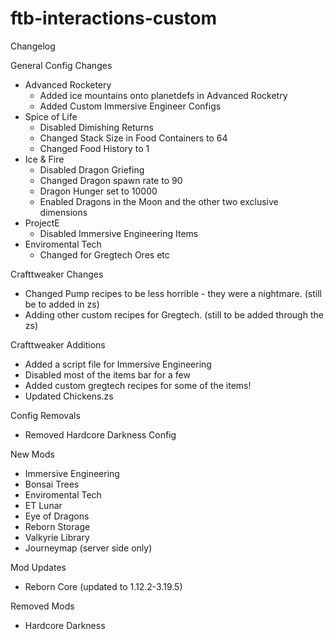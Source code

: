 # ftb-interactions-custom
Changelog 
 
General Config Changes 
- Advanced Rocketery
   - Added ice mountains onto planetdefs in Advanced Rocketry
   - Added Custom Immersive Engineer Configs
- Spice of Life
   - Disabled Dimishing Returns 
   - Changed Stack Size in Food Containers to 64  
   - Changed Food History to 1
- Ice & Fire
   - Disabled Dragon Griefing
   - Changed Dragon spawn rate to 90
   - Dragon Hunger set to 10000
   - Enabled Dragons in the Moon and the other two exclusive dimensions
- ProjectE 
   - Disabled Immersive Engineering Items  
- Enviromental Tech
   - Changed for Gregtech Ores etc

Crafttweaker Changes
- Changed Pump recipes to be less horrible - they were a nightmare. (still be to added in zs)
- Adding other custom recipes for Gregtech. (still to be added through the zs)

Crafttweaker Additions
- Added a script file for Immersive Engineering
- Disabled most of the items bar for a few
- Added custom gregtech recipes for some of the items!
- Updated Chickens.zs

Config Removals
- Removed Hardcore Darkness Config

New Mods
- Immersive Engineering
- Bonsai Trees
- Enviromental Tech
- ET Lunar
- Eye of Dragons
- Reborn Storage
- Valkyrie Library
- Journeymap (server side only)

Mod Updates
- Reborn Core (updated to 1.12.2-3.19.5)

Removed Mods
- Hardcore Darkness

